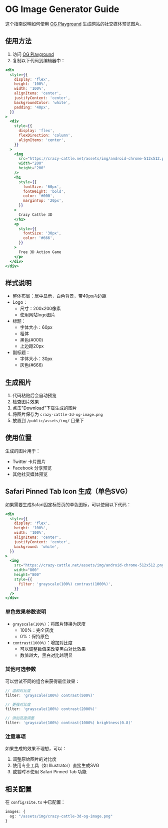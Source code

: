 # OG Image Generator Guide

这个指南说明如何使用 [OG Playground](https://og-playground.vercel.app/) 生成网站的社交媒体预览图片。

## 使用方法

1. 访问 [OG Playground](https://og-playground.vercel.app/)
2. 复制以下代码到编辑器中：

```jsx
<div
  style={{
    display: 'flex',
    height: '100%',
    width: '100%',
    alignItems: 'center',
    justifyContent: 'center',
    backgroundColor: 'white',
    padding: '40px',
  }}
>
  <div
    style={{
      display: 'flex',
      flexDirection: 'column',
      alignItems: 'center',
    }}
  >
    <img
      src="https://crazy-cattle.net/assets/img/android-chrome-512x512.png"
      width="200"
      height="200"
    />
    <h1
      style={{
        fontSize: '60px',
        fontWeight: 'bold',
        color: '#000',
        marginTop: '20px',
      }}
    >
      Crazy Cattle 3D
    </h1>
    <p
      style={{
        fontSize: '30px',
        color: '#666',
      }}
    >
      Free 3D Action Game
    </p>
  </div>
</div>
```

## 样式说明

- 整体布局：居中显示，白色背景，带40px内边距
- Logo：
  - 尺寸：200x200像素
  - 使用网站logo图片
- 标题：
  - 字体大小：60px
  - 粗体
  - 黑色(#000)
  - 上边距20px
- 副标题：
  - 字体大小：30px
  - 灰色(#666)

## 生成图片

1. 代码粘贴后会自动预览
2. 检查图片效果
3. 点击"Download"下载生成的图片
4. 将图片保存为 `crazy-cattle-3d-og-image.png`
5. 放置到 `/public/assets/img/` 目录下

## 使用位置

生成的图片用于：
- Twitter 卡片图片
- Facebook 分享预览
- 其他社交媒体预览

## Safari Pinned Tab Icon 生成（单色SVG）

如果需要生成Safari固定标签页的单色图标，可以使用以下代码：

```jsx
<div
  style={{
    display: 'flex',
    height: '100%',
    width: '100%',
    alignItems: 'center',
    justifyContent: 'center',
    background: 'white',
  }}
>
  <img
    src="https://crazy-cattle.net/assets/img/android-chrome-512x512.png"
    width="800"
    height="800"
    style={{
      filter: 'grayscale(100%) contrast(1000%)',
    }}
  />
</div>
```

### 单色效果参数说明

- `grayscale(100%)`：将图片转换为灰度
  - 100%：完全灰度
  - 0%：保持原色
- `contrast(1000%)`：增加对比度
  - 可以调整数值来改变黑白对比效果
  - 数值越大，黑白对比越明显

### 其他可选参数

可以尝试不同的组合来获得最佳效果：
```jsx
// 温和对比度
filter: 'grayscale(100%) contrast(500%)'

// 更强对比度
filter: 'grayscale(100%) contrast(2000%)'

// 添加亮度调整
filter: 'grayscale(100%) contrast(1000%) brightness(0.8)'
```

### 注意事项

如果生成的效果不理想，可以：
1. 调整原始图片的对比度
2. 使用专业工具（如 Illustrator）直接生成SVG
3. 或暂时不使用 Safari Pinned Tab 功能

## 相关配置

在 `config/site.ts` 中已配置：
```typescript
images: {
  og: "/assets/img/crazy-cattle-3d-og-image.png"
}
```

